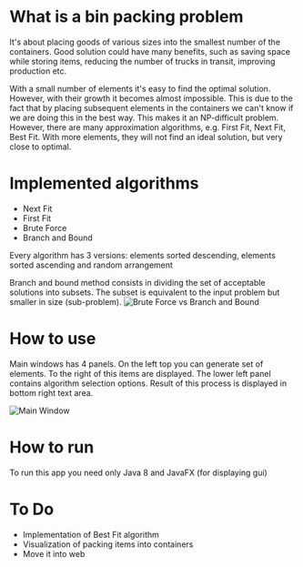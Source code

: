 # What is a bin packing problem
It's about placing goods of various sizes into the smallest number of the containers. Good solution could have many benefits, such as saving space while storing items, reducing the number of trucks in transit, improving production etc.

With a small number of elements it's easy to find the optimal solution. However, with their growth it becomes almost impossible. This is due to the fact that by placing subsequent elements in the containers we can't know if we are doing this in the best way. This makes it an NP-difficult problem. However, there are many approximation algorithms, e.g. First Fit, Next Fit, Best Fit. With more elements, they will not find an ideal solution, but very close to optimal.

# Implemented algorithms

* Next Fit
* First Fit
* Brute Force
* Branch and Bound

Every algorithm has 3 versions: elements sorted descending, elements sorted ascending and random arrangement

Branch and bound method consists in dividing the set of acceptable solutions into subsets. The subset is equivalent to the input problem but smaller in size (sub-problem).
![Brute Force vs Branch and Bound](https://i.imgur.com/YDa7uf7.png)

# How to use

Main windows has 4 panels. On the left top you can generate set of elements. To the right of this items are displayed. The lower left panel contains algorithm selection options. Result of this process is displayed in bottom right text area.

![Main Window](https://i.imgur.com/KsuRPe4.png)


# How to run
To run this app you need only Java 8 and JavaFX (for displaying gui)

# To Do
* Implementation of Best Fit algorithm
* Visualization of packing items into containers
* Move it into web
